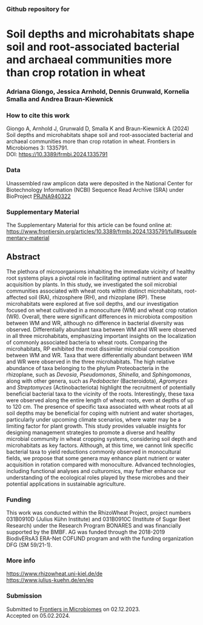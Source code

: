 ### Github repository for 
# Soil depths and microhabitats shape soil and root-associated bacterial and archaeal communities more than crop rotation in wheat
### Adriana Giongo, Jessica Arnhold, Dennis Grunwald, Kornelia Smalla and Andrea Braun-Kiewnick

### How to cite this work
Giongo A, Arnhold J, Grunwald D, Smalla K and Braun-Kiewnick A (2024) Soil depths and microhabitats shape soil and root-associated bacterial and archaeal communities more than crop rotation in wheat.
Frontiers in Microbiomes 3: 1335791. \
DOI: https://10.3389/frmbi.2024.1335791

### Data
Unassembled raw amplicon data were deposited in the National Center for Biotechnology Information (NCBI) Sequence Read Archive (SRA) under BioProject 
[PRJNA940322](https://www.ncbi.nlm.nih.gov/bioproject/PRJNA940322/)

### Supplementary Material
The Supplementary Material for this article can be found online at: 
https://www.frontiersin.org/articles/10.3389/frmbi.2024.1335791/full#supplementary-material

## Abstract
The plethora of microorganisms inhabiting the immediate vicinity of healthy root systems plays a pivotal role in facilitating optimal nutrient and water acquisition by plants. In this study, we investigated the soil microbial communities associated with wheat roots within distinct microhabitats, root-affected soil (RA), rhizosphere (RH), and rhizoplane (RP). These microhabitats were explored at five soil depths, and our investigation focused on wheat cultivated in a monoculture (WM) and wheat crop rotation (WR). Overall, there were significant differences in microbiota composition between WM and WR, although no difference in bacterial diversity was observed. Differentially abundant taxa between WM and WR were observed in all three microhabitats, emphasizing important insights on the localization of commonly associated bacteria to wheat roots. Comparing the microhabitats, RP exhibited the most dissimilar microbial composition between WM and WR. Taxa that were differentially abundant between WM and WR were observed in the three microhabitats. The high relative abundance of taxa belonging to the phylum Proteobacteria in the rhizoplane, such as *Devosia*, *Pseudomonas*, *Shinella*, and *Sphingomonas*, along with other genera, such as *Pedobacter* (Bacteroidota), *Agromyces* and *Streptomyces* (Actinobacteriota) highlight the recruitment of potentially beneficial bacterial taxa to the vicinity of the roots. Interestingly, these taxa were observed along the entire length of wheat roots, even at depths of up to 120 cm. The presence of specific taxa associated with wheat roots at all soil depths may be beneficial for coping with nutrient and water shortages, particularly under upcoming climate scenarios, where water may be a limiting factor for plant growth. This study provides valuable insights for designing management strategies to promote a diverse and healthy microbial community in wheat cropping systems, considering soil depth and microhabitats as key factors. Although, at this time, we cannot link specific bacterial taxa to yield reductions commonly observed in monocultural fields, we propose that some genera may enhance plant nutrient or water acquisition in rotation compared with monoculture. Advanced technologies, including functional analyses and culturomics, may further enhance our understanding of the ecological roles played by these microbes and their potential applications in sustainable agriculture.

### Funding
This work was conducted within the RhizoWheat Project, project numbers 031B0910D (Julius Kühn Institute) and 031B0910C (Institute of Sugar Beet Research) under the Research Program BONARES and was financially supported by the BMBF. AG was funded through the 2018-2019 BiodivERsA3 ERA-Net COFUND program and with the funding organization DFG (SM 59/21-1).

### More info
https://www.rhizowheat.uni-kiel.de/de \
https://www.julius-kuehn.de/en/ep

### Submission
Submitted to [Frontiers in Microbiomes](https://www.frontiersin.org/journals/microbiomes) on 02.12.2023.\
Accepted on 05.02.2024.
